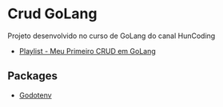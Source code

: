 # Crud GoLang

Projeto desenvolvido no curso de GoLang do canal HunCoding

- [Playlist - Meu Primeiro CRUD em GoLang](https://www.youtube.com/playlist?list=PLm-xZWCprwYQ3gyCxJ8TR1L2ZnUOPvOpr)

## Packages

- [Godotenv](https://github.com/joho/godotenv)
